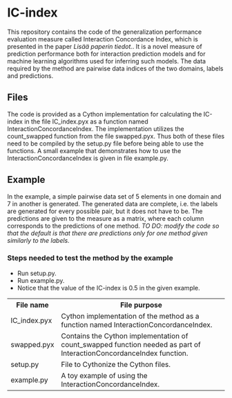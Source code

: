# IC-index
This repository contains the code of the generalization performance evaluation measure called Interaction Concordance Index, which is presented in the paper *Lisää paperin tiedot.*.
It is a novel measure of prediction 
performance both for interaction prediction models and for machine learning algorithms used for inferring such models. The data required by the method are pairwise data indices of the two domains, labels and predictions.

## Files
The code is provided as a Cython implementation for calculating the IC-index in the file IC_index.pyx as a function named InteractionConcordanceIndex. The implementation utilizes the count_swapped function from the file swapped.pyx. Thus both of these files need to be compiled by the setup.py file before being able to use the functions. A small example that demonstrates how to use the InteractionConcordanceIndex is given in file example.py. 

<table align = "center">
    <tr>
        <th> File name </th>
        <th> File purpose </th>
    </tr>
    <tr>
        <td> IC_index.pyx </td>
        <td> Cython implementation of the method as a function named InteractionConcordanceIndex. </td>
    </tr>
    <tr>
        <td> swapped.pyx </td>
        <td> Contains the Cython implementation of count_swapped function needed as part of InteractionConcordanceIndex function. </td>
    </tr>
    <tr>
        <td> setup.py </td>
        <td> File to Cythonize the Cython files. </td>
    </tr>
    <tr>
        <td> example.py </td>
        <td> A toy example of using the InteractionConcordanceIndex. </td>
    </tr>

## Example
In the example, a simple pairwise data set of 5 elements in one domain and 7 in another is generated. The generated data are complete, i.e. the labels are generated for every possible pair, but it does not have to be. The predictions are given to the measure as a matrix, where each column corresponds to the predictions of one method.
*TO DO: modify the code so that the default is that there are predictions only for one method given similarly to the labels.*

### Steps needed to test the method by the example
- Run setup.py.
- Run example.py.
- Notice that the value of the IC-index is 0.5 in the given example.